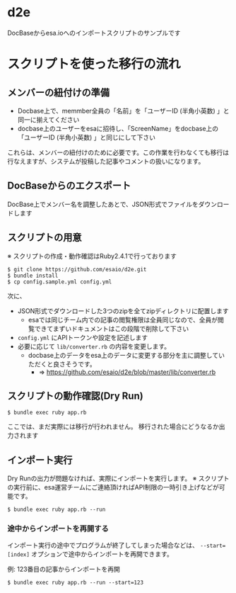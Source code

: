 # d2e

DocBaseからesa.ioへのインポートスクリプトのサンプルです

# スクリプトを使った移行の流れ

## メンバーの紐付けの準備

- Docbase上で、memmber全員の「名前」を「ユーザーID (半角小英数) 」と同一に揃えてください
- docbase上のユーザーをesaに招待し、「ScreenName」をdocbase上の「ユーザーID (半角小英数) 」と同じにして下さい

これらは、メンバーの紐付けのために必要です。この作業を行わなくても移行は行なえますが、システムが投稿した記事やコメントの扱いになります。

## DocBaseからのエクスポート

DocBase上でメンバー名を調整したあとで、JSON形式でファイルをダウンロードします

## スクリプトの用意

※ スクリプトの作成・動作確認はRuby2.4.1で行っております

```
$ git clone https://github.com/esaio/d2e.git
$ bundle install
$ cp config.sample.yml config.yml
```

次に、

- JSON形式でダウンロードした3つのzipを全てzipディレクトリに配置します
  - esaでは同じチーム内での記事の閲覧権限は全員同じなので、全員が閲覧できてまずいドキュメントはこの段階で削除して下さい
- `config.yml` にAPIトークンや設定を記述します
- 必要に応じて `lib/converter.rb` の内容を変更します。
  - docbase上のデータをesa上のデータに変更する部分を主に調整していただくと良さそうです。
    - => https://github.com/esaio/d2e/blob/master/lib/converter.rb

## スクリプトの動作確認(Dry Run)

```
$ bundle exec ruby app.rb
```

ここでは、まだ実際には移行が行われません。
移行された場合にどうなるか出力されます

## インポート実行

Dry Runの出力が問題なければ、実際にインポートを実行します。
※ スクリプトの実行前に、esa運営チームにご連絡頂ければAPI制限の一時引き上げなどが可能です。

```
$ bundle exec ruby app.rb --run
```

### 途中からインポートを再開する

インポート実行の途中でプログラムが終了してしまった場合などは、
`--start=[index]` オプションで途中からインポートを再開できます。

例: 123番目の記事からインポートを再開

```
$ bundle exec ruby app.rb --run --start=123
```

